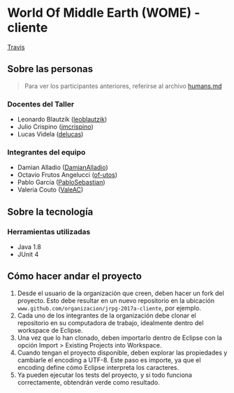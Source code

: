 # World Of Middle Earth (WOME) - cliente

[Travis](https://travis-ci.org/LaInerteBarraDeCarbon/jrpg-2017a-cliente.svg?branch=master) 

## Sobre las personas

> Para ver los participantes anteriores, referirse al archivo [humans.md](humans.md)

### Docentes del Taller

* Leonardo Blautzik ([leoblautzik](https://github.com/leoblautzik))
* Julio Crispino ([jmcrispino](https://github.com/jmcrispino))
* Lucas Videla ([delucas](https://github.com/delucas))

### Integrantes del equipo

* Damian Alladio ([DamianAlladio](https://github.com/DamianAlladio)) 
* Octavio Frutos Angelucci ([of-utos](https://github.com/of-utos)) 
* Pablo García ([PabloSebastian](https://github.com/PabloSebastian)) 
* Valeria Couto ([ValeAC](https://github.com/ValeAC)) 

## Sobre la tecnología

### Herramientas utilizadas

* Java 1.8
* JUnit 4

## Cómo hacer andar el proyecto

1. Desde el usuario de la organización que creen, deben hacer un fork del proyecto. Esto debe resultar en un nuevo repositorio en la ubicación `www.github.com/organizacion/jrpg-2017a-cliente`, por ejemplo.
2. Cada uno de los integrantes de la organización debe clonar el repositorio en su computadora de trabajo, idealmente dentro del workspace de Eclipse.
3. Una vez que lo han clonado, deben importarlo dentro de Eclipse con la opción Import > Existing Projects into Workspace.
4. Cuando tengan el proyecto disponible, deben explorar las propiedades y cambiarle el encoding a UTF-8. Este paso es importe, ya que el encoding define cómo Eclipse interpreta los caracteres.
5. Ya pueden ejecutar los tests del proyecto, y si todo funciona correctamente, obtendrán verde como resultado.